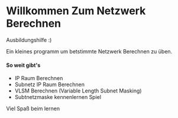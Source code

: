 # Willkommen Zum Netzwerk Berechnen

Ausbildungshilfe :)

Ein kleines programm um betstimmte Netzwerk Berechnen zu üben.

#### So weit gibt's

- IP Raum Berechnen
- Subnetz IP Raum Berechnen
- VLSM Berechnen (Variable Length Subnet Masking)
- Subtnetzmaske kennenlernen Spiel

Viel Spaß beim lernen
